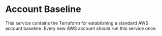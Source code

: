 # Account Baseline

This service contains the Terraform for establishing a standard AWS account baseline. Every new AWS account should run
this service once.

